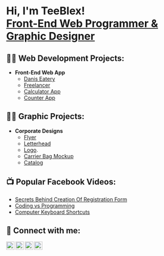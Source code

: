 <h1>Hi, I'm TeeBlex! <br/><a href="https://github.com/teeblex">Front-End Web Programmer & Graphic Designer</a>

<h2>👨‍💻 Web Development Projects:</h2>

- <b>Front-End Web App</b>
  - [Danis Eatery](https://teeblex.github.io/danisEatery/)
  - [Freelancer](https://teeblex.github.io/freelancer/)
  - [Calculator App](https://teeblex.github.io/calculatorApp/)
  - [Counter App](https://teeblex.github.io/counterApp/)

<h2>👨‍💻 Graphic Projects:</h2>

- <b>Corporate Designs</b>
  - [Flyer](https://ik.imagekit.io/sqjvoxpcs/Zuri%20Flyer.jpg?updatedAt=1759341798867)
  - [Letterhead](https://ik.imagekit.io/sqjvoxpcs/Amazing%20Meal%20Kitchen%20Letterhead.jpg?updatedAt=1759342088321)
  - [Logo](https://ik.imagekit.io/sqjvoxpcs/Logo.jpg?updatedAt=1759342223766).
  - [Carrier Bag Mockup](https://ik.imagekit.io/sqjvoxpcs/sample%202.jpg?updatedAt=1759342548503)
  - [Catalog](https://ik.imagekit.io/sqjvoxpcs/1.jpg?updatedAt=1759342852074)

<h2>📺 Popular Facebook Videos:</h2>

- [Secrets Behind Creation Of Registration Form](https://web.facebook.com/61552086777795/videos/1196611008850207)
- [Coding vs Programming](https://web.facebook.com/61552086777795/videos/9970886929591229)
- [Computer Keyboard Shortcuts](https://web.facebook.com/profile.php?id=61552086777795)


<h2> 🤳 Connect with me:</h2>

[<img align="left" alt="teebless | YouTube" width="22px" src="https://cdn.jsdelivr.net/npm/simple-icons@v3/icons/facebook.svg" />][facebook]
[<img align="left" alt="JoshMadakor | Twitter" width="22px" src="https://cdn.jsdelivr.net/npm/simple-icons@v3/icons/twitter.svg" />][twitter]
[<img align="left" alt="JoshMadakor | LinkedIn" width="22px" src="https://cdn.jsdelivr.net/npm/simple-icons@v3/icons/linkedin.svg" />][linkedin]
[<img align="left" alt="JoshMadakor | Instagram" width="22px" src="https://cdn.jsdelivr.net/npm/simple-icons@v3/icons/instagram.svg" />][instagram]

[twitter]: https://twitter.com/joshmadakor
[facebook]: https://web.facebook.com/profile.php?id=61552086777795
[instagram]: https://www.instagram.com/joshmadakor/
[linkedin]: https://linkedin.com/in/joshmadakor

<!--
**joshmadakor1/joshmadakor1** is a ✨ _special_ ✨ repository because its `README.md` (this file) appears on your GitHub profile.

Here are some ideas to get you started:

- 🔭 I’m currently working on ...
- 🌱 I’m currently learning ...
- 👯 I’m looking to collaborate on ...
- 🤔 I’m looking for help with ...
- 💬 Ask me about ...
- 📫 How to reach me: ...
- 😄 Pronouns: ...
- ⚡ Fun fact: ...
-->
